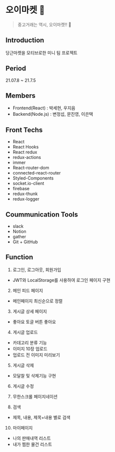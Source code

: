 # 오이마켓 🥒

> 중고거래는 역시, 오이마켓!! 🥒

## Introduction
당근마켓을 모티브로한 미니 팀 프로젝트

## Period

21.07.8 ~ 21.7.5

## Members

- Frontend(React) : 박세현, 우지음
- Backend(Node.js) : 변정섭, 문진영, 이은택

## Front Techs

- React
- React Hooks
- React redux
- redux-actions
- immer
- React-router-dom
- connected-react-router
- Styled-Components
- socket.io-client
- firebase
- redux-thunk
- redux-logger

## Coummunication Tools

- slack
- Notion
- gather
- Git + GitHub

## Function

1. 로그인, 로그아웃, 회원가입

- JWT와 LocalStorage를 사용하여 로그인 페이지 구현

2. 메인 피드 페이지

- 메인페이지 최신순으로 정렬

3. 게시글 상세 페이지

- 좋아요 토글 버튼
  좋아요

4. 게시글 업로드

- 카데고리 분류 기능
- 이미지 10장 업로드
- 업로드 전 이미지 미리보기

5. 게시글 삭제

- 모달찰 및 삭제기능 구현

6. 게시글 수정

7. 무한스크롤 페이지네이션

8. 검색

- 제목, 내용, 제목+내용 별로 검색

10. 마이페이지

- 나의 판매내역 리스트
- 내가 찜한 물건 리스트

